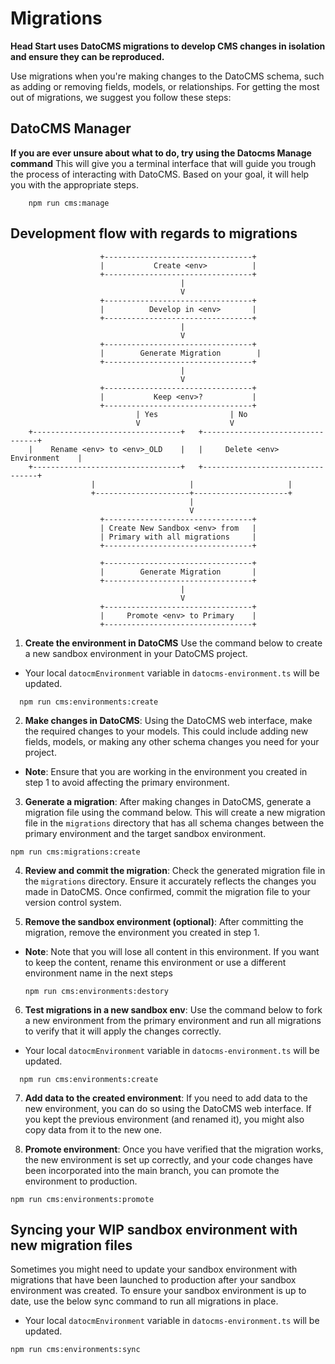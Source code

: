 # Migrations

**Head Start uses DatoCMS migrations to develop CMS changes in isolation and ensure they can be reproduced.**

Use migrations when you're making changes to the DatoCMS schema, such as adding or removing fields, models, or relationships. For getting the most out of migrations, we suggest you follow these steps:

## DatoCMS Manager

**If you are ever unsure about what to do, try using the Datocms Manage command**
This will give you a terminal interface that will guide you trough the process of interacting with DatoCMS. Based on your goal, it will help you with the appropriate steps.

```shell
    npm run cms:manage
```

## Development flow with regards to migrations
```
                    +---------------------------------+
                    |           Create <env>          |
                    +---------------------------------+
                                      |
                                      V
                    +---------------------------------+
                    |          Develop in <env>       |
                    +---------------------------------+
                                      |
                                      V
                    +---------------------------------+
                    |        Generate Migration        |
                    +---------------------------------+
                                      |
                                      V
                    +---------------------------------+
                    |           Keep <env>?           |
                    +---------------------------------+
                            | Yes                | No
                            V                    V
    +---------------------------------+   +---------------------------------+ 
    |    Rename <env> to <env>_OLD    |   |     Delete <env> Environment    |
    +---------------------------------+   +---------------------------------+ 
                  |                     |                     |
                  +---------------------+---------------------+
                                        |
                                        V
                    +---------------------------------+
                    | Create New Sandbox <env> from   |
                    | Primary with all migrations     |
                    +---------------------------------+
                                        
                    +---------------------------------+
                    |        Generate Migration       |
                    +---------------------------------+
                                      |
                                      V
                    +---------------------------------+
                    |     Promote <env> to Primary    |
                    +---------------------------------+
```

1. **Create the environment in DatoCMS** Use the command below to create a new sandbox environment in your DatoCMS project.

- Your local `datocmEnvironment` variable in `datocms-environment.ts` will be updated.

```shell
  npm run cms:environments:create
```

2. **Make changes in DatoCMS**: Using the DatoCMS web interface, make the required changes to your models. This could include adding new fields, models, or making any other schema changes you need for your project.

- **Note**: Ensure that you are working in the environment you created in step 1 to avoid affecting the primary environment.

3. **Generate a migration**: After making changes in DatoCMS, generate a migration file using the command below. This will create a new migration file in the `migrations` directory that has all schema changes between the primary environment and the target sandbox environment.

```shell
npm run cms:migrations:create
```

4. **Review and commit the migration**: Check the generated migration file in the `migrations` directory. Ensure it accurately reflects the changes you made in DatoCMS. Once confirmed, commit the migration file to your version control system.

5. **Remove the sandbox environment (optional)**: After committing the migration, remove the environment you created in step 1.

- **Note**: Note that you will lose all content in this environment. If you want to keep the content, rename this environment or use a different environment name in the next steps
  ```shell
  npm run cms:environments:destory
  ```

6. **Test migrations in a new sandbox env**: Use the command below to fork a new environment from the primary environment and run all migrations to verify that it will apply the changes correctly.

- Your local `datocmEnvironment` variable in `datocms-environment.ts` will be updated.

```shell
  npm run cms:environments:create
```

7. **Add data to the created environment**: If you need to add data to the new environment, you can do so using the DatoCMS web interface. If you kept the previous environment (and renamed it), you might also copy data from it to the new one.

8. **Promote environment**: Once you have verified that the migration works, the new environment is set up correctly, and your code changes have been incorporated into the main branch, you can promote the environment to production.

```shell
npm run cms:environments:promote
```

## Syncing your WIP sandbox environment with new migration files

Sometimes you might need to update your sandbox environment with migrations that have been launched to production after your sandbox environment was created.
To ensure your sandbox environment is up to date, use the below sync command to run all migrations in place.

- Your local `datocmEnvironment` variable in `datocms-environment.ts` will be updated.

```
npm run cms:environments:sync
```
